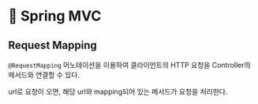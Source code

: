 # 📖 Spring MVC

## Request Mapping

```@RequestMapping``` 어노테이션을 이용하여 클라이언트의 HTTP 요청을 Controller의 메서드와 연결할 수 있다.

url로 요청이 오면, 해당 url와 mapping되어 있는 메서드가 요청을 처리한다.

